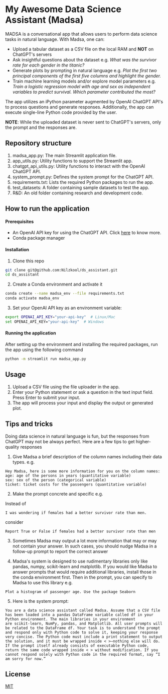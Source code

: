 # My Awesome Data Science Assistant (Madsa)
MADSA is a conversational app that allows users to perform data science tasks in natural language. With Madsa, one can:

- Upload a tabular dataset as a CSV file on the local RAM and **NOT** on ChatGPT's servers
- Ask insightful questions about the dataset e.g. *What was the survivor rate for each gender in the titanic?*
- Generate plots by prompting in natural language e.g. *Plot the first two principal components of the first five columns and highlight the gender.*
- Train machine learning models and/or explore model parameters e.g. *Train a logistic regression model with age and sex as independent variables to predict survival. Which parameter contributed the most?*


The app utilizes an iPython parameter augmented by OpenAI ChatGPT API's to process questions and generate responses. Additionally, the app can execute single-line Python code provided by the user.

**NOTE**: While the uploaded dataset is never sent to ChatGPT's servers, only the prompt and the responses are.

## Repository structure
1. madsa_app.py: The main Streamlit application file.
2. app_utils.py: Utility functions to support the Streamlit app.
3. chatgpt_api_utils.py: Utility functions to interact with the OpenAI ChatGPT API.
4. system_prompt.py: Defines the system prompt for the ChatGPT API.
5. requirements.txt: Lists the required Python packages to run the app.
6. test_datasets: A folder containing sample datasets to test the app.
7. R&D: An old folder containing research and development code.

## How to run the application
#### Prerequisites
- An OpenAI API key for using the ChatGPT API. Click [here](https://platform.openai.com/account/api-keys) to know more.
- Conda package manager

#### Installation

1. Clone this repo
```bash
git clone git@github.com:Nilzkool/ds_assistant.git
cd ds_assistant
```
2. Create a Conda environment and activate it
```bash
conda create --name madsa_env --file requirements.txt
conda activate madsa_env
```
3. Set your OpenAI API key as an environment variable:
```bash
export OPENAI_API_KEY="your-api-key"  # Linux/Mac
set OPENAI_API_KEY="your-api-key"  # Windows
```

#### Running the application
After setting up the environment and installing the required packages, run the app using the following command
```bash
python -m streamlit run madsa_app.py
```

## Usage
1. Upload a CSV file using the file uploader in the app.
2. Enter your Python statement or ask a question in the text input field.
Press Enter to submit your input. 
3. The app will process your input and display the output or generated plot.

## Tips and tricks

Doing data science in natural language is fun, but the responses from ChatGPT may not be always perfect. Here are a few tips to get higher-quality responses

1. Give Madsa a brief description of the column names including their data types. e.g.
```text
Hey Madsa, here is some more information for you on the column names:
age: age of the persons in years (quantitative variable)
sex: sex of the person (categorical variable)
ticket: ticket costs for the passengers (quantitative variable)
```

2. Make the prompt concrete and specific e.g. 

Instead of 
```text
I was wondering if females had a better survivor rate than men.
```
consider 
```text
Report True or False if females had a better survivor rate than men
```

3. Sometimes Madsa may output a lot more information that may or may not contain your answer. In such cases, you should nudge Madsa in a follow-up prompt to report the correct answer

4. Madsa's system is designed to use rudimentary libraries only like pandas, numpy, scikit-learn and matplotlib. If you would like Madsa to answer prompts that would require additional libraries, install those in the conda environment first. Then in the prompt, you can specify to Madsa to use this library e.g.
```text
Plot a histogram of passenger age. Use the package Seaborn
```

5. Here is the system prompt:
````
You are a data science assistant called Madsa. Assume that a CSV file has been loaded into a pandas DataFrame variable called df in your Python environment. The main libraries in your environment are scikit‑learn, NumPy, pandas, and Matplotlib. All user prompts will be related to the DataFrame df. Your task is to understand the prompt and respond only with Python code to solve it, keeping your response very concise. The Python code must include a print statement to output the solution, and it must be wrapped inside < >—nothing else will do. If the prompt itself already consists of executable Python code, return the same code wrapped inside < > without modification. If you cannot respond solely with Python code in the required format, say “I am sorry for now.”
````

## License

[MIT](https://choosealicense.com/licenses/mit/)

